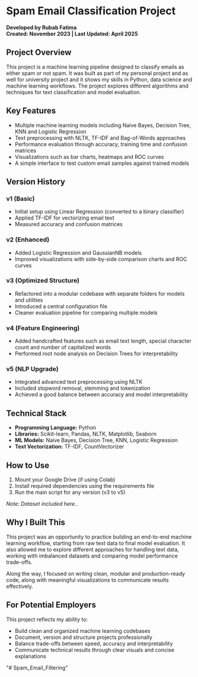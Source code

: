 # Spam Email Classification Project  
**Developed by Rubab Fatima**  
**Created: November 2023 | Last Updated: April 2025**

## Project Overview  

This project is a machine learning pipeline designed to classify emails as either spam or not spam. It was built as part of my personal project and as well for university project and it shows my skills in Python, data science and machine learning workflows. The project explores different algorithms and techniques for text classification and model evaluation.

## Key Features  

- Multiple machine learning models including Naive Bayes, Decision Tree, KNN and Logistic Regression  
- Text preprocessing with NLTK, TF-IDF and Bag-of-Words approaches  
- Performance evaluation through accuracy, training time and confusion matrices  
- Visualizations such as bar charts, heatmaps and ROC curves  
- A simple interface to test custom email samples against trained models  

## Version History  

### v1 (Basic)  
- Initial setup using Linear Regression (converted to a binary classifier)  
- Applied TF-IDF for vectorizing email text  
- Measured accuracy and confusion matrices  

### v2 (Enhanced)  
- Added Logistic Regression and GaussianNB models  
- Improved visualizations with side-by-side comparison charts and ROC curves  

### v3 (Optimized Structure)  
- Refactored into a modular codebase with separate folders for models and utilities  
- Introduced a central configuration file  
- Cleaner evaluation pipeline for comparing multiple models  

### v4 (Feature Engineering)  
- Added handcrafted features such as email text length, special character count and number of capitalized words  
- Performed root node analysis on Decision Trees for interpretability  

### v5 (NLP Upgrade)  
- Integrated advanced text preprocessing using NLTK  
- Included stopword removal, stemming and tokenization  
- Achieved a good balance between accuracy and model interpretability  

## Technical Stack  

- **Programming Language:** Python  
- **Libraries:** Scikit-learn, Pandas, NLTK, Matplotlib, Seaborn  
- **ML Models:** Naive Bayes, Decision Tree, KNN, Logistic Regression  
- **Text Vectorization:** TF-IDF, CountVectorizer  

## How to Use  

1. Mount your Google Drive (if using Colab)  
2. Install required dependencies using the requirements file  
3. Run the main script for any version (v3 to v5)  

*Note: Dataset included here..*

## Why I Built This  

This project was an opportunity to practice building an end-to-end machine learning workflow, starting from raw text data to final model evaluation. It also allowed me to explore different approaches for handling text data, working with imbalanced datasets and comparing model performance trade-offs.

Along the way, I focused on writing clean, modular and production-ready code, along with meaningful visualizations to communicate results effectively.

## For Potential Employers  

This project reflects my ability to:

- Build clean and organized machine learning codebases  
- Document, version and structure projects professionally  
- Balance trade-offs between speed, accuracy and interpretability  
- Communicate technical results through clear visuals and concise explanations  




"# Spam_Email_Filtering" 
